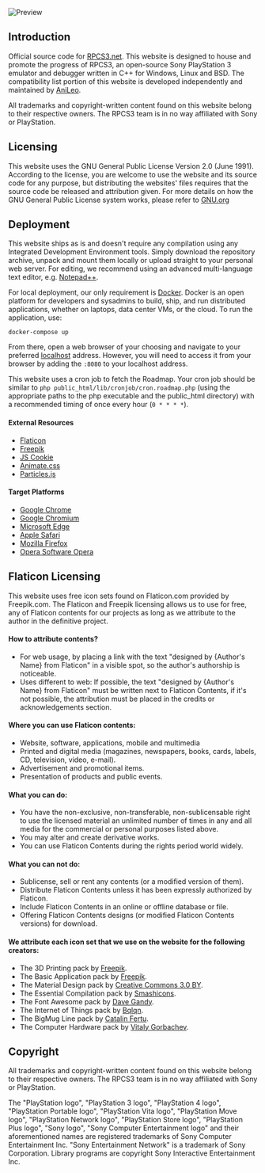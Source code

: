 ![Preview](https://raw.githubusercontent.com/DAGINATSUKO/www-rpcs3/master/public_docs/preview.png)

## Introduction

Official source code for [RPCS3.net](https://rpcs3.net). This website is designed to house and promote the progress of RPCS3, an open-source Sony PlayStation 3 emulator and debugger written in C++ for Windows, Linux and BSD. The compatibility list portion of this website is developed independently and maintained by [AniLeo](https://github.com/AniLeo).

All trademarks and copyright-written content found on this website belong to their respective owners. The RPCS3 team is in no way affiliated with Sony or PlayStation.

## Licensing
This website uses the GNU General Public License Version 2.0 (June 1991). According to the license, you are welcome to use the website and its source code for any purpose, but distributing the websites' files requires that the source code be released and attribution given. For more details on how the GNU General Public License system works, please refer to [GNU.org](https://GNU.org)

## Deployment
This website ships as is and doesn't require any compilation using any Integrated Development Environment tools. Simply download the repository archive, unpack and mount them locally or upload straight to your personal web server. For editing, we recommend using an advanced multi-language text editor, e.g. [Notepad++](https://notepad-plus-plus.org/).

For local deployment, our only requirement is [Docker](http://docker.com/getdocker). Docker is an open platform for developers and sysadmins to build, ship, and run distributed applications, whether on laptops, data center VMs, or the cloud. To run the application, use:

```shell
docker-compose up
```

From there, open a web browser of your choosing and navigate to your preferred [localhost](http://localhost:8080) address.
However, you will need to access it from your browser by adding the `:8080` to your localhost address.

This website uses a cron job to fetch the Roadmap. Your cron job should be similar to `php public_html/lib/cronjob/cron.roadmap.php` (using the appropriate paths to the php executable and the public_html directory) with a recommended timing of once every hour (`0 * * * *`).


#### External Resources
* [Flaticon](http://www.flaticon.com)
* [Freepik](http://www.freepik.com)
* [JS Cookie](https://github.com/js-cookie/js-cookie)
* [Animate.css](https://daneden.github.io/animate.css)
* [Particles.js](https://github.com/VincentGarreau/particles.js/)

#### Target Platforms
* [Google Chrome](https://www.google.com/chrome/browser/desktop/)
* [Google Chromium](https://www.chromium.org/Home)
* [Microsoft Edge](https://www.microsoft.com/en-us/windows/microsoft-edge)
* [Apple Safari](https://www.apple.com/safari/)
* [Mozilla Firefox](https://www.mozilla.org/en-US/firefox/new/)
* [Opera Software Opera](http://www.opera.com/)

## Flaticon Licensing
This website uses free icon sets found on Flaticon.com provided by Freepik.com. The Flaticon and Freepik licensing allows us to use for free, any of Flaticon contents for our projects as long as we attribute to the author in the definitive project.

#### How to attribute contents?
* For web usage, by placing a link with the text "designed by {Author's Name} from Flaticon" in a visible spot, so the author's authorship is noticeable.
* Uses different to web: If possible, the text "designed by {Author's Name} from Flaticon" must be written next to Flaticon Contents, if it's not possible, the attribution must be placed in the credits or acknowledgements section.

#### Where you can use Flaticon contents:
* Website, software, applications, mobile and multimedia
* Printed and digital media (magazines, newspapers, books, cards, labels, CD, television, video, e-mail).
* Advertisement and promotional items.
* Presentation of products and public events.

#### What you can do:
* You have the non-exclusive, non-transferable, non-sublicensable right to use the licensed material an unlimited number of times in any and all media for the commercial or personal purposes listed above.
* You may alter and create derivative works.
* You can use Flaticon Contents during the rights period world widely.

#### What you can not do:
* Sublicense, sell or rent any contents (or a modified version of them).
* Distribute Flaticon Contents unless it has been expressly authorized by Flaticon.
* Include Flaticon Contents in an online or offline database or file.
* Offering Flaticon Contents designs (or modified Flaticon Contents versions) for download.

#### We attribute each icon set that we use on the website for the following creators:
* The 3D Printing pack by [Freepik](https://www.flaticon.com/authors/freepik).
* The Basic Application pack by [Freepik](https://www.flaticon.com/authors/freepik).
* The Material Design pack by [Creative Commons 3.0 BY](https://www.flaticon.com/packs/material-design).
* The Essential Compilation pack by [Smashicons](https://www.flaticon.com/authors/Smashicons).
* The Font Awesome pack by [Dave Gandy](https://www.flaticon.com/authors/dave-gandy).
* The Internet of Things pack by [Bqlqn](https://www.flaticon.com/authors/bqlqn).
* The BigMug Line pack by [Catalin Fertu](https://www.flaticon.com/authors/catalin-fertu).
* The Computer Hardware pack by [Vitaly Gorbachev](https://www.flaticon.com/authors/vitaly-gorbachev).


## Copyright
All trademarks and copyright-written content found on this website belong to their respective owners. The RPCS3 team is in no way affiliated with Sony or PlayStation.

The "PlayStation logo", "PlayStation 3 logo", "PlayStation 4 logo", "PlayStation Portable logo", "PlayStation Vita logo", "PlayStation Move logo", "PlayStation Network logo", "PlayStation Store logo", "PlayStation Plus logo", "Sony logo", "Sony Computer Entertainment logo" and their aforementioned names are registered trademarks of Sony Computer Entertainment Inc. "Sony Entertainment Network" is a trademark of Sony Corporation. Library programs are copyright Sony Interactive Entertainment Inc.
